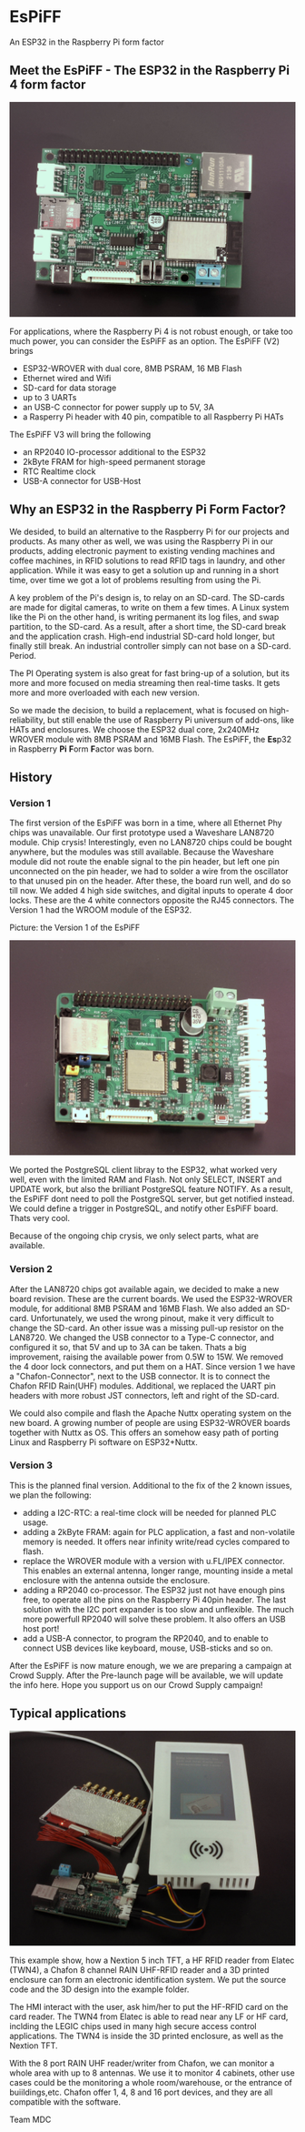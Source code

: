 # EsPiFF
An ESP32 in the Raspberry Pi form factor

## Meet the EsPiFF - The ESP32 in the Raspberry Pi 4 form factor

![The EsPiFF](/images/espiff_angehoben.jpg)

For applications, where the Raspberry Pi 4 is not robust enough, or take too much power, you can consider the EsPiFF as an option.
The EsPiFF (V2) brings
 - ESP32-WROVER with dual core, 8MB PSRAM, 16 MB Flash
 - Ethernet wired and Wifi
 - SD-card for data storage
 - up to 3 UARTs
 - an USB-C connector for power supply up to 5V, 3A
 - a Rasperry Pi header with 40 pin, compatible to all Raspberry Pi HATs

The EsPiFF V3 will bring the following 
 - an RP2040 IO-processor additional to the ESP32
 - 2kByte FRAM for high-speed permanent storage
 - RTC Realtime clock
 - USB-A connector for USB-Host

## Why an ESP32 in the Raspberry Pi Form Factor?

We desided, to build an alternative to the Raspberry Pi for our projects and products. 
As many other as well, we was using the Raspberry Pi in our products, adding electronic payment to existing vending machines and coffee machines, in RFID solutions to read RFID tags in laundry, and other application. While it was easy to get a solution up and running in a short time, over time we got a lot of problems resulting from using the Pi. 

A key problem of the Pi's design is, to relay on an SD-card. The SD-cards are made for digital cameras, to write on them a few times. A Linux system like the Pi on the other hand, is writing permanent its log files, and swap partition, to the SD-card. As a result, after a short time, the SD-card break and the application crash. High-end industrial SD-card hold longer, but finally still break. An industrial controller simply can not base on a SD-card. Period. 

The PI Operating system is also great for fast bring-up of a solution, but its more and more focused on media streaming then real-time tasks. It gets more and more overloaded with each new version. 

So we made the decision, to build a replacement, what is focused on high-reliability, but still enable the use of Raspberry Pi universum of add-ons, like HATs and enclosures. We choose the ESP32 dual core, 2x240MHz WROVER module with 8MB PSRAM and 16MB Flash. The EsPiFF, the **Es**p32 in Raspberry **Pi** **F**orm **F**actor was born.

## History
### Version 1
The first version of the EsPiFF was born in a time, where all Ethernet Phy chips was unavailable. Our first prototype used a Waveshare LAN8720 module. Chip crysis! Interestingly, even no LAN8720 chips could be bought anywhere, but the modules was still available. Because the Waveshare module did not route the enable signal to the pin header, but left one pin unconnected on the pin header, we had to solder a wire from the oscillator to that unused pin on the header. After these, the board run well, and do so till now. We added 4 high side switches, and digital inputs to operate 4 door locks. These are the 4 white connectors opposite the RJ45 connectors. The Version 1 had the WROOM module of the ESP32.  

Picture: the Version 1 of the EsPiFF

![The Version 1](/images/espiff_v1_top.jpg)

We ported the PostgreSQL client libray to the ESP32, what worked very well, even with the limited RAM and Flash. Not only SELECT, INSERT and UPDATE work, but also the brilliant PostgreSQL feature NOTIFY. As a result, the EsPiFF dont need to poll the PostgreSQL server, but get notified instead. We could define a trigger in PostgreSQL, and notify other EsPiFF board. Thats very cool.

Because of the ongoing chip crysis, we only select parts, what are available. 

### Version 2
After the LAN8720 chips got available again, we decided to make a new board revision. These are the current boards. We used the ESP32-WROVER module, for additional 8MB PSRAM and 16MB Flash. We also added an SD-card. Unfortunately, we used the wrong pinout, make it very difficult to change the SD-card. An other issue was a missing pull-up resistor on the LAN8720. 
We changed the USB connector to a Type-C connector, and configured it so, that 5V and up to 3A can be taken. Thats a big improvement, raising the available power from 0.5W to 15W. We removed the 4 door lock connectors, and put them on a HAT. 
Since version 1 we have a "Chafon-Connector", next to the USB connector. It is to connect the Chafon RFID Rain(UHF) modules. Additional, we replaced the UART pin headers with more robust JST connectors, left and right of the SD-card. 

We could also compile and flash the Apache Nuttx operating system on the new board. A growing number of people are using ESP32-WROVER boards together with Nuttx as OS. This offers an somehow easy path of porting Linux and Raspberry Pi software on ESP32+Nuttx. 

### Version 3
This is the planned final version. Additional to the fix of the 2 known issues, we plan the following:
 - adding a I2C-RTC: a real-time clock will be needed for planned PLC usage.
 - adding a 2kByte FRAM: again for PLC application, a fast and non-volatile memory is needed. It offers near infinity write/read cycles compared to flash.
 - replace the WROVER module with a version with u.FL/IPEX connector. This enables an external antenna, longer range, mounting inside a metal enclosure with the antenna outside the enclosure.
 - adding a RP2040 co-processor. The ESP32 just not have enough pins free, to operate all the pins on the Raspberry Pi 40pin header. The last solution with the I2C port expander is too slow and unflexible. The much more powerfull RP2040 will solve these problem. It also offers an USB host port!
 - add a USB-A connector, to program the RP2040, and to enable to connect USB devices like keyboard, mouse, USB-sticks and so on. 

After the EsPiFF is now mature enough, we we are preparing a campaign at Crowd Supply. After the Pre-launch page will be available, we will update the info here. Hope you support us on our Crowd Supply campaign!

## Typical applications


![HMI, RFID reader and EsPiff](/images/espiff_HMI_RFID_Rain.jpg )

This example show, how a Nextion 5 inch TFT, a HF RFID reader from Elatec (TWN4), a Chafon 8 channel RAIN UHF-RFID reader and a 3D printed enclosure can form an electronic identification system. We put the source code and the 3D design into the example folder. 

The HMI interact with the user, ask him/her to put the HF-RFID card on the card reader. The TWN4 from Elatec is able to read near any LF or HF card, inclding the LEGIC chips used in many high secure access control applications. The TWN4 is inside the 3D printed enclosure, as well as the Nextion TFT.

With the 8 port RAIN UHF reader/writer from Chafon, we can monitor a whole area with up to 8 antennas. We use it to monitor 4 cabinets, other use cases could be the monitoring a whole room/warehouse, or the entrance of buiildings,etc. Chafon offer 1, 4, 8 and 16 port devices, and they are all compatible with the software. 

Team MDC
